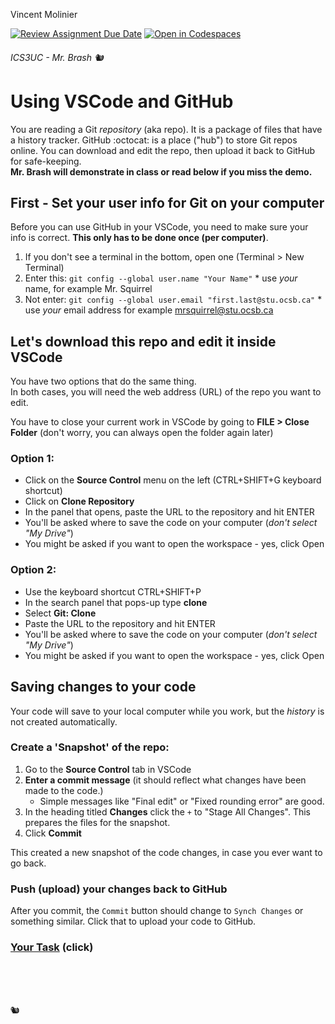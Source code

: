 Vincent Molinier

[![Review Assignment Due Date](https://classroom.github.com/assets/deadline-readme-button-22041afd0340ce965d47ae6ef1cefeee28c7c493a6346c4f15d667ab976d596c.svg)](https://classroom.github.com/a/IyBZz2MB)
[![Open in Codespaces](https://classroom.github.com/assets/launch-codespace-2972f46106e565e64193e422d61a12cf1da4916b45550586e14ef0a7c637dd04.svg)](https://classroom.github.com/open-in-codespaces?assignment_repo_id=15905395)
###### ICS3UC - Mr. Brash 🐿️

# Using VSCode and GitHub

You are reading a Git _repository_ (aka repo). It is a package of files that have a history tracker. GitHub :octocat: is a place ("hub") to store Git repos online. You can download and edit the repo, then upload it back to GitHub for safe-keeping.<br>**Mr. Brash will demonstrate in class or read below if you miss the demo.**

## First - Set your user info for Git on your computer

Before you can use GitHub in your VSCode, you need to make sure your info is correct. **This only has to be done once (per computer)**.
1. If you don't see a terminal in the bottom, open one (Terminal > New Terminal)
2. Enter this: `git config --global user.name "Your Name"`   * use _your_ name, for example Mr. Squirrel
3. Not enter: `git config --global user.email "first.last@stu.ocsb.ca"`  * use _your_ email address for example mrsquirrel@stu.ocsb.ca

## Let's download this repo and edit it inside VSCode

You have two options that do the same thing.<br>
In both cases, you will need the web address (URL) of the repo you want to edit.

You have to close your current work in VSCode by going to **FILE > Close Folder** (don't worry, you can always open the folder again later)

### Option 1:
- Click on the **Source Control** menu on the left (CTRL+SHIFT+G keyboard shortcut)
- Click on **Clone Repository**
- In the panel that opens, paste the URL to the repository and hit ENTER
- You'll be asked where to save the code on your computer (_don't select "My Drive"_)
- You might be asked if you want to open the workspace - yes, click Open

### Option 2:
- Use the keyboard shortcut CTRL+SHIFT+P
- In the search panel that pops-up type **clone**
- Select **Git: Clone**
- Paste the URL to the repository and hit ENTER
- You'll be asked where to save the code on your computer (_don't select "My Drive"_)
- You might be asked if you want to open the workspace - yes, click Open

## Saving changes to your code

Your code will save to your local computer while you work, but the _history_ is not created automatically.

### Create a 'Snapshot' of the repo:

1. Go to the **Source Control** tab in VSCode
2. **Enter a commit message**  (it should reflect what changes have been made to the code.)
   - Simple messages like "Final edit" or "Fixed rounding error" are good.
3. In the heading titled **Changes** click the `+` to "Stage All Changes". This prepares the files for the snapshot.
4. Click **Commit**

This created a new snapshot of the code changes, in case you ever want to go back.

### Push (upload) your changes back to GitHub
After you commit, the `Commit` button should change to `Synch Changes` or something similar. Click that to upload your code to GitHub.

### [Your Task](./YOUR_TASK.md)  (click)

<br><br><br>

🐿️
